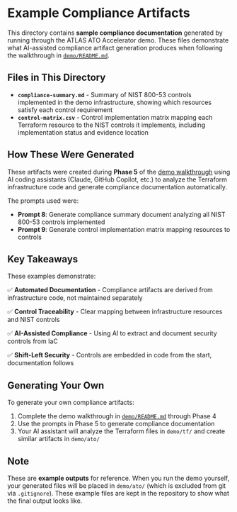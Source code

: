 # Example Compliance Artifacts

This directory contains **sample compliance documentation** generated by running through the ATLAS ATO Accelerator demo. These files demonstrate what AI-assisted compliance artifact generation produces when following the walkthrough in [`demo/README.md`](../demo/README.md).

## Files in This Directory

- **`compliance-summary.md`** - Summary of NIST 800-53 controls implemented in the demo infrastructure, showing which resources satisfy each control requirement
- **`control-matrix.csv`** - Control implementation matrix mapping each Terraform resource to the NIST controls it implements, including implementation status and evidence location

## How These Were Generated

These artifacts were created during **Phase 5** of the [demo walkthrough](../demo) using AI coding assistants (Claude, GitHub Copilot, etc.) to analyze the Terraform infrastructure code and generate compliance documentation automatically.

The prompts used were:
- **Prompt 8**: Generate compliance summary document analyzing all NIST 800-53 controls implemented
- **Prompt 9**: Generate control implementation matrix mapping resources to controls

## Key Takeaways

These examples demonstrate:

✅ **Automated Documentation** - Compliance artifacts are derived from infrastructure code, not maintained separately

✅ **Control Traceability** - Clear mapping between infrastructure resources and NIST controls

✅ **AI-Assisted Compliance** - Using AI to extract and document security controls from IaC

✅ **Shift-Left Security** - Controls are embedded in code from the start, documentation follows

## Generating Your Own

To generate your own compliance artifacts:

1. Complete the demo walkthrough in [`demo/README.md`](../demo/README.md) through Phase 4
2. Use the prompts in Phase 5 to generate compliance documentation
3. Your AI assistant will analyze the Terraform files in `demo/tf/` and create similar artifacts in `demo/ato/`

## Note

These are **example outputs** for reference. When you run the demo yourself, your generated files will be placed in `demo/ato/` (which is excluded from git via `.gitignore`). These example files are kept in the repository to show what the final output looks like.
